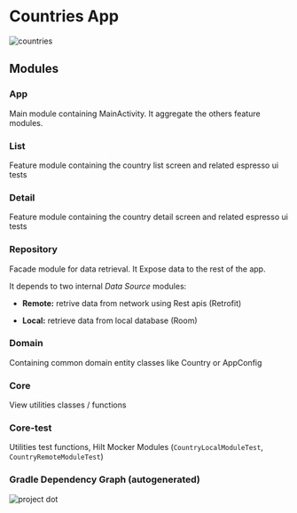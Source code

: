 # Countries App

![countries](https://user-images.githubusercontent.com/19377473/165345815-3a9827b1-729a-46f9-9c35-04b7d87aea65.gif)


## Modules

### App
Main module containing MainActivity. It aggregate the others feature modules.

### List
Feature module containing the country list screen and related espresso ui tests

### Detail
Feature module containing the country detail screen and related espresso ui tests

### Repository
Facade module for data retrieval. It Expose data to the rest of the app.

It depends to two internal *Data Source* modules:

- **Remote:** retrive data from network using Rest apis (Retrofit)

- **Local:** retrieve data from local database (Room)

### Domain
Containing common domain entity classes like Country or AppConfig

### Core
View utilities classes / functions

### Core-test
Utilities test functions, Hilt Mocker Modules (`CountryLocalModuleTest`, `CountryRemoteModuleTest`)


### Gradle Dependency Graph (autogenerated)

![project dot](https://user-images.githubusercontent.com/19377473/165336678-429a614a-00bd-439a-a638-6bdbbae69490.png)
